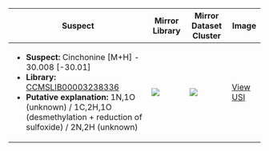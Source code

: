 Suspect | Mirror Library | Mirror Dataset Cluster | Image
--- | --- | --- | ---
<ul><li><b>Suspect:</b> Cinchonine [M+H] -  30.008 [-30.01]</li><li><b>Library:</b> [CCMSLIB00003238336](https://gnps.ucsd.edu/ProteoSAFe/gnpslibraryspectrum.jsp?SpectrumID=CCMSLIB00003238336)</li><li><b>Putative explanation:</b> 1N,1O (unknown) / 1C,2H,1O (desmethylation + reduction of sulfoxide) / 2N,2H (unknown)</li></ul> | ![](https://metabolomics-usi.ucsd.edu/svg/mirror?usi1=mzspec:MSV000082074:G86964_1x_RC12_01_23520.mzML:scan:698&usi2=mzspec:GNPSLIBRARY:CCMSLIB00003238336&mz_min=50&mz_max=500) | ![](https://metabolomics-usi.ucsd.edu/svg/mirror?usi1=mzspec:MSV000082074:G86964_1x_RC12_01_23520.mzML:scan:698&usi2=mzspec:MSV000084314:MSV000082074.mgf:scan:18251&mz_min=50&mz_max=500) | [View USI](https://metabolomics-usi.ucsd.edu/svg/?usi=mzspec:MSV000082074:G86964_1x_RC12_01_23520.mzML:scan:698&mz_min=50&mz_max=500)